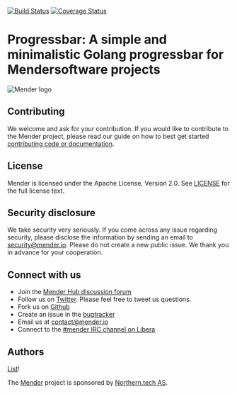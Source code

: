 [![Build Status](https://gitlab.com/Northern.tech/Mender/progressbar/badges/master/pipeline.svg)](https://gitlab.com/Northern.tech/Mender/progressbar/pipelines)
[![Coverage Status](https://coveralls.io/repos/github/mendersoftware/progressbar/badge.svg?branch=master)](https://coveralls.io/github/mendersoftware/progressbar?branch=master)

Progressbar: A simple and minimalistic Golang progressbar for Mendersoftware projects
==============================================

![Mender logo](mender_logo.png)


## Contributing

We welcome and ask for your contribution. If you would like to contribute to the
Mender project, please read our guide on how to best get started [contributing
code or
documentation](https://github.com/mendersoftware/mender/blob/master/CONTRIBUTING.md).

## License

Mender is licensed under the Apache License, Version 2.0. See
[LICENSE](https://github.com/mendersoftware/progressbar/blob/master/LICENSE) for
the full license text.

## Security disclosure

We take security very seriously. If you come across any issue regarding
security, please disclose the information by sending an email to
[security@mender.io](security@mender.io). Please do not create a new public
issue. We thank you in advance for your cooperation.

## Connect with us

* Join the [Mender Hub discussion forum](https://hub.mender.io)
* Follow us on [Twitter](https://twitter.com/mender_io). Please
  feel free to tweet us questions.
* Fork us on [Github](https://github.com/mendersoftware)
* Create an issue in the [bugtracker](https://tracker.mender.io/projects/MEN)
* Email us at [contact@mender.io](mailto:contact@mender.io)
* Connect to the [#mender IRC channel on Libera](https://web.libera.chat/?#mender)


## Authors

[List](https://github.com/mendersoftware/progressbar/graphs/contributors)!

The [Mender](https://mender.io) project is sponsored by [Northern.tech
AS](https://northern.tech).
